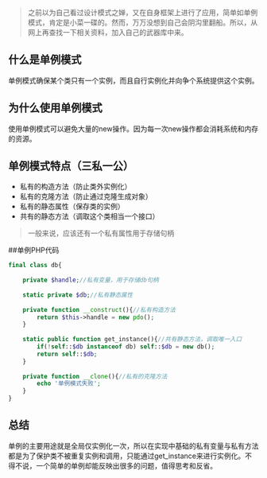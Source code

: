 > 之前以为自己看过设计模式之婵，又在自身框架上进行了应用，简单如单例模式，肯定是小菜一碟的。然而，万万没想到自己会阴沟里翻船。所以，从网上再查找一下相关资料，加入自己的武器库中来。

## 什么是单例模式

单例模式确保某个类只有一个实例，而且自行实例化并向争个系统提供这个实例。

## 为什么使用单例模式

使用单例模式可以避免大量的new操作。因为每一次new操作都会消耗系统和内存的资源。

## 单例模式特点（三私一公）

* 私有的构造方法（防止类外实例化）
* 私有的克隆方法（防止通过克隆生成对象）
* 私有的静态属性（保存类的实例）
* 共有的静态方法（调取这个类相当一个接口）

> 一般来说，应该还有一个私有属性用于存储句柄

##单例PHP代码

```php
final class db{
    
    private $handle;//私有变量，用于存储db句柄
    
    static private $db;//私有静态属性
    
    private function __construct(){//私有构造方法
        return $this->handle = new pdo();
    }
    
    static public function get_instance(){//共有静态方法，调取唯一入口
        if(!self::$db instanceof db) self::$db = new db();
        return self::$db;
    }
    
    private function __clone(){//私有的克隆方法
        echo '单例模式失败';
    }
}
```

## 总结

单例的主要用途就是全局仅实例化一次，所以在实现中基础的私有变量与私有方法都是为了保护类不被重复实例和调用，只能通过get_instance来进行实例化。不得不说，一个简单的单例却能反映出很多的问题，值得思考和反省。

